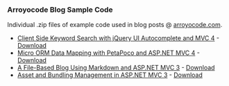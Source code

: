 ### Arroyocode Blog Sample Code

Individual .zip files of example code used in blog posts @ [arroyocode.com](http://arroyocode.com/ "Arroyocode Blog").

* <a href="http://www.arroyocode.com/client-side-keyword-search-with-jquery-ui-autocomplete-and-asp-net-mvc-4" target="_blank">Client Side Keyword Search with jQuery UI Autocomplete and MVC 4</a> - [Download](https://github.com/arroyocode/blogsamplecode/2012-05-11.KeywordSearch.Sample.zip)
* <a href="http://www.arroyocode.com/micro-orm-data-mapping-with-petapoco-and-asp-net-mvc-4/" target="_blank">Micro ORM Data Mapping with PetaPoco and ASP.NET MVC 4</a> - [Download](https://github.com/arroyocode/blogsamplecode/2012-03-06.MicroORM.Sample.zip)
* <a href="http://www.arroyocode.com/a-file-based-blog-using-markdown-and-asp-net-mvc-3/" target="_blank">A File-Based Blog Using Markdown and ASP.NET MVC 3</a> - [Download](https://github.com/arroyocode/blogsamplecode/2012-02-09.TxtBasedBlog.Sample.zip)
* <a href="http://arroyocode.com/asset-and-bundling-management-in-asp-net-mvc-3/" target="_blank">Asset and Bundling Management in ASP.NET MVC 3</a> - [Download](https://github.com/arroyocode/blogsamplecode/2012-01-16.Cassette.Sample.zip)
